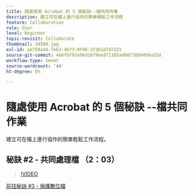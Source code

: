 ```yaml
---
title: 隨處使用 Acrobat 的 5 個秘訣--檔共同作業
description: 建立可在檔上進行協作的簡單輕鬆工作流程
feature: Collaboration
role: User
level: Beginner
topic-revisit: Collaborate
thumbnail: 34509.jpg
exl-id: ae750a44-fe63-4b73-9f96-3f361d7d7221
source-git-commit: 4e6fbf91e96d26f9ee8f1105ad68738b9450a32d
workflow-type: tm+mt
source-wordcount: '44'
ht-degree: 0%

---
```


# 隨處使用 Acrobat 的 5 個秘訣 --檔共同作業

建立可在檔上進行協作的簡單輕鬆工作流程。

## 秘訣 #2 - 共同處理檔 （2：03）

>[!VIDEO](https://video.tv.adobe.com/v/34509?quality=12&learn=on&hidetitle=true)

[前往秘訣 #3 - 保護數位檔](protect-digital-documents.md)